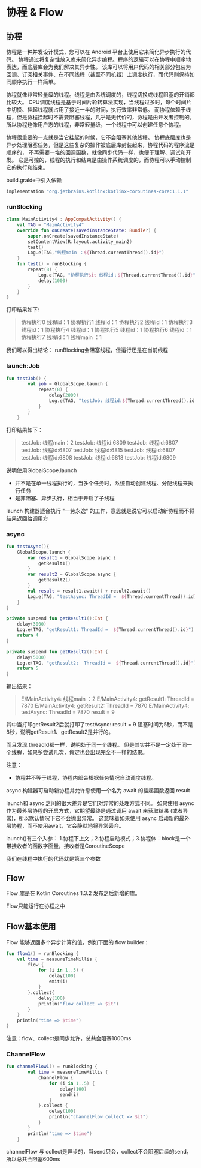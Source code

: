 # 协程 & Flow


## 协程

协程是一种并发设计模式，您可以在 Android 平台上使用它来简化异步执行的代码。
协程通过将复杂性放入库来简化异步编程。程序的逻辑可以在协程中顺序地表达，而底层库会为我们解决其异步性。
该库可以将用户代码的相关部分包装为回调、订阅相关事件、在不同线程（甚至不同机器）上调度执行，而代码则保持如同顺序执行一样简单。

协程就像非常轻量级的线程。线程是由系统调度的，线程切换或线程阻塞的开销都比较大。
CPU调度线程是基于时间片轮转算法实现，当线程过多时，每个时间片中切换、挂起线程就占用了接近一半的时间，执行效率非常低。
而协程依赖于线程，但是协程挂起时不需要阻塞线程，几乎是无代价的，协程是由开发者控制的。所以协程也像用户态的线程，非常轻量级，一个线程中可以创建任意个协程。  


协程很重要的一点就是当它挂起的时候，它不会阻塞其他线程。
协程底层库也是异步处理阻塞任务，但是这些复杂的操作被底层库封装起来，协程代码的程序流是顺序的，
不再需要一堆的回调函数，就像同步代码一样，也便于理解、调试和开发。
它是可控的，线程的执行和结束是由操作系统调度的，而协程可以手动控制它的执行和结束。

build.gralde中引入依赖

```groovy
implementation "org.jetbrains.kotlinx:kotlinx-coroutines-core:1.1.1"
```

### runBlocking


```kotlin
class MainActivity4 : AppCompatActivity() {
    val TAG = "MainActivity4"
    override fun onCreate(savedInstanceState: Bundle?) {
        super.onCreate(savedInstanceState)
        setContentView(R.layout.activity_main2)
        test()
        Log.e(TAG,"线程main ：${Thread.currentThread().id}")
    }
    fun test() = runBlocking {
        repeat(8) {
            Log.e(TAG, "协程执行$it 线程id：${Thread.currentThread().id}")
            delay(1000)
        }
    }
}
```

打印结果如下:  

> 协程执行0 线程id：1
协程执行1 线程id：1
协程执行2 线程id：1
协程执行3 线程id：1
协程执行4 线程id：1
协程执行5 线程id：1
协程执行6 线程id：1
协程执行7 线程id：1
线程main ：1

我们可以得出结论：
runBlocking会阻塞线程，但运行还是在当前线程

### launch:Job

```kotlin
fun testJob() {
        val job = GlobalScope.launch {
            repeat(8) {
                delay(2000)
                Log.e(TAG, "testJob: 线程id:${Thread.currentThread().id}", )
            }
        }
    }
```
打印结果如下：  
> testJob: 线程main：2
testJob: 线程id:6809
testJob: 线程id:6807
testJob: 线程id:6807
testJob: 线程id:6815
testJob: 线程id:6807
testJob: 线程id:6808
testJob: 线程id:6818
testJob: 线程id:6809

说明使用GlobalScope.launch  

* 并不是在单一线程执行的，当多个任务时，系统自动创建线程、分配线程来执行任务
* 是非阻塞、异步执行，相当于开启了子线程

launch 构建器适合执行 "一劳永逸" 的工作，意思就是说它可以启动新协程而不将结果返回给调用方

### async

```kotlin
fun testAsync(){
    GlobalScope.launch {
        var result1 = GlobalScope.async {
            getResult1()
        }
        var result2 = GlobalScope.async {
            getResult2()
        }
        val result = result1.await() + result2.await()
        Log.e(TAG, "testAsync: ThreadId =  ${Thread.currentThread().id} result = ${result}")
    }
}

private suspend fun getResult1():Int {
    delay(3000)
    Log.e(TAG, "getResult1: ThreadId =  ${Thread.currentThread().id}")
    return 4
}

private suspend fun getResult2():Int {
    delay(5000)
    Log.e(TAG, "getResult2:  ThreadId =  ${Thread.currentThread().id}")
    return 5
}

```

输出结果：
> E/MainActivity4: 线程main ：2
E/MainActivity4: getResult1: ThreadId =  7870
E/MainActivity4: getResult2:  ThreadId =  7870
E/MainActivity4: testAsync: ThreadId =  7870 result = 9

其中当打印getResult2后就打印了testAsync: result = 9
阻塞时间为5秒，而不是8秒，说明getResult1、getResult2是并行的。

而且发现 threadId都一样，说明处于同一个线程。
但是其实并不是一定处于同一个线程，如果多尝试几次，肯定也会出现完全不一样的结果。

注意：
* 协程并不等于线程，协程内部会根据任务情况自动调度线程。

async 构建器可启动新协程并允许您使用一个名为 await 的挂起函数返回 result

launch和 async 之间的很大差异是它们对异常的处理方式不同。
如果使用 async 作为最外层协程的开启方式，它期望最终是通过调用 await 来获取结果 (或者异常)，所以默认情况下它不会抛出异常。
这意味着如果使用 async 启动新的最外层协程，而不使用await，它会静默地将异常丢弃。


launch()有三个入参：
1.协程下上文；2.协程启动模式；3.协程体：block是一个带接收者的函数字面量，接收者是CoroutineScope

我们在线程中执行的代码就是第三个参数




## Flow

Flow 库是在 Kotlin Coroutines 1.3.2 发布之后新增的库。

Flow只能运行在协程之中

## Flow基本使用

Flow 能够返回多个异步计算的值，例如下面的 flow builder :

```kotlin
fun flow1() = runBlocking {
    val time = measureTimeMillis {
        flow {
            for (i in 1..5) {
                delay(100)
                emit(i)
            }
        }.collect{
            delay(100)
            println("flow collect => $it")
        }
    }
    println("time => $time")
}
```

注意：flow、collect是同步允许，总共会阻塞1000ms

### ChannelFlow
```kotlin
fun channelFlow1() = runBlocking {
        val time = measureTimeMillis {
            channelFlow {
                for (i in 1..5) {
                    delay(100)
                    send(i)
                }
            }.collect {
                delay(100)
                println("channelFlow collect => $it")
            }
        }
        println("time => $time")
    }
```

channelFlow 与 collect是异步的，当send只会，collect不会阻塞后续的send，
所以总共会阻塞600ms